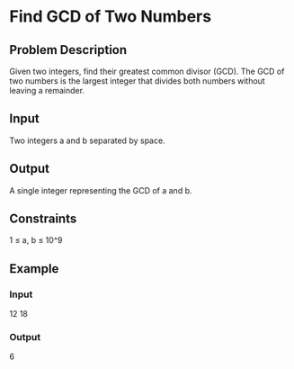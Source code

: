 # Find GCD of Two Numbers

## Problem Description

Given two integers, find their greatest common divisor (GCD). The GCD of two numbers is the largest integer that divides both numbers without leaving a remainder.

## Input

Two integers a and b separated by space.

## Output

A single integer representing the GCD of a and b.

## Constraints

1 ≤ a, b ≤ 10^9

## Example

### Input

12 18

### Output

6
